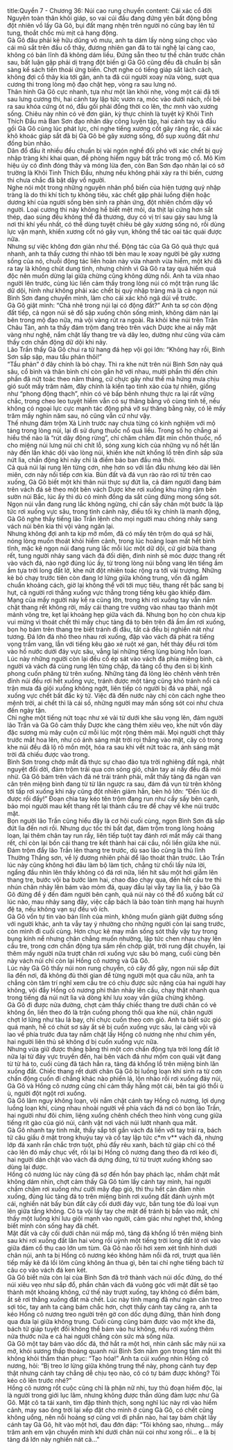 title:Quyển 7 - Chương 36: Núi cao rung chuyển
content:
Cái xác cổ đời Nguyên toàn thân khôi giáp, so vai cúi đầu đang đứng yên bất động bỗng đột nhiên vồ lấy Gà Gô, bụi đất mạng nhện trên người nó cũng bay lên tứ tung, thoắt chốc mù mịt cả hang động.<br>Gà Gô đâu phải kẻ hữu dũng vô mưu, anh ta dám lấy nòng súng chọc vào cái mũ sắt trên đầu cổ thây, đương nhiên gan đã to tài nghệ lại càng cao, không có bản lĩnh đã không dám liều. Đứng sẵn theo tư thế chân trước chân sau, bất luận gặp phải dị trạng đột biến gì Gà Gô cũng đều đã chuẩn bị sẵn sàng kế sách tiến thoái ứng biến. Chợt nghe có tiếng giáp sắt lách cách, không đợi cổ thây kia tới gần, anh ta đã cúi người xoay nửa vòng, sượt qua cương thi trong lòng mộ đạo chật hẹp, vòng ra sau lưng nó.<br>Thân hình Gà Gô cực nhanh, tựa như một làn khói nhẹ, vòng một cái đã tới sau lưng cương thi, hai cánh tay lập tức vươn ra, móc vào dưới nách, rồi bẻ ra sau khóa cứng ót nó, đầu gối phải đồng thời co lên, th*c m*nh vào xương sống. Chiêu này nhìn có vẻ đơn giản, kỳ thực chính là tuyệt kỹ Khôi Tinh Thích Đẩu mà Ban Sơn đạo nhân dày công luyện tập, hai cánh tay và đầu gối Gà Gô cùng lúc phát lực, chỉ nghe tiếng xương cốt gãy răng rắc, cái xác khô khoác giáp sắt đã bị Gà Gô bẻ gãy xương sống, đổ sụp xuống đất như đống bùn nhão.<br>Dân đổ đấu ít nhiều đều chuẩn bị vài ngón nghề đối phó với xác chết bị quỷ nhập tràng khi khai quan, đề phòng hiểm nguy bất trắc trong mộ cổ. Mô Kim hiệu úy có đinh đóng thây và móng lừa đen, còn Ban Sơn đạo nhân lại có sở trường là Khôi Tinh Thích Đẩu, nhưng nếu không phải xảy ra thi biến, cương thi chưa chắc đã bật dậy vồ người.<br>Nghe nói một trong những nguyên nhân phổ biến của hiện tượng quỷ nhập tràng là do thi khí tích tụ không tiêu, xác chết gặp phải luồng điện hoặc dương khí của người sống bèn sinh ra phản ứng, đột nhiên chồm dậy vồ người. Loại cương thi này không hề biết mệt mỏi, da thịt lại cứng hơn sắt thép, dao súng đều không thể đả thương, duy có vị trí sau gáy sau lưng là nơi thi khí yếu nhất, có thể dùng tuyệt chiêu bẻ gãy xương sống nó, rồi dùng lực vặn mạnh, khiến xương cốt nó gãy vụn, không thể tác oai tác quái được nữa.<br>Nhưng sự việc không đơn giản như thế. Động tác của Gà Gô quả thực quá nhanh, anh ta thấy cương thi nhào tới bèn mau lẹ xoay người bẻ gãy xương sống của nó, chuỗi động tác liên hoàn này vừa nhanh vừa hiểm, một khi đã ra tay là không chút dung tình, nhưng chính vì Gà Gô ra tay quá hiểm quá độc nên muốn dừng lại giữa chừng cũng không dừng nổi. Anh ta vừa nhao người lên trước, cùng lúc liền cảm thấy trong lòng núi có một trận rung lắc dữ dội, hình như không phải xác chết bị quỷ nhập tràng mà là cả ngọn núi Bình Sơn đang chuyển mình, làm cho cái xác khô ngã dúi về trước.<br>Gà Gô giật mình: “Chả nhẽ trong núi lại có động đất?” Anh ta sợ còn động đất tiếp, cả ngọn núi sẽ đổ sập xuống chôn sống mình, không dám nán lại bên trong mộ đạo nữa, mà vội vàng rút ra ngoài. Ra khỏi khe núi trên Trân Châu Tản, anh ta thấy đám trộm đang trèo trên vách Dược khe ai nấy mặt vàng như nghệ, nắm chặt lấy thang tre và dây leo, dường như cũng vừa cảm thấy cơn chấn động dữ dội khi nãy.<br>Lão Trần thấy Gà Gô chui ra từ hang đá hẹp vội gọi lớn: “Không hay rồi, Bình Sơn sắp sập, mau tẩu phản thôi!”<br>“Tẩu phản” ở đây chính là bỏ chạy. Thì ra khe nứt trên núi Bình Sơn này quá sâu, cổ bình và thân bình chỉ còn gắn hờ với nhau, mười phần thì đến chín phần đã nứt toác theo năm tháng, cứ chực gãy như thế mà hứng mưa chịu gió suốt mấy trăm năm, đây chính là kiến tạo tinh xảo của tự nhiên, giống như “phong động thạch”, nhìn có vẻ bấp bênh nhưng thực ra lại rất vững chắc, trong cheo leo tuyệt hiểm vẫn có sự thăng bằng vô cùng tinh tế, nếu không có ngoại lực cực mạnh tác động phá vỡ sự thăng bằng này, có lẽ mấy trăm mấy nghìn năm sau, nó cũng vẫn cứ như vậy.<br>Thế nhưng đám trộm Xả Linh trước nay chưa từng có kinh nghiệm với mộ táng trong lòng núi, lại đi sử dụng thuốc nổ quá liều. Trong số họ chẳng ai hiểu thế nào là “rút dây động rừng”, chỉ chăm chăm đặt mìn chôn thuốc, nổ cho miệng núi lưng núi chi chít lỗ, sóng xung kích của những vụ nổ hết lần này đến lần khác dội vào lòng núi, khiến khe nứt khổng lồ trên đỉnh sắp sửa nứt lìa, chấn động khi nãy chỉ là điềm báo ban đầu mà thôi.<br>Cả quả núi lại rung lên từng cơn, nhẹ hơn so với lần đầu nhưng kéo dài liên miên, cơn này nối tiếp cơn kia. Bùn đất và đá vụn rào rào rơi từ trên cao xuống, Gà Gô biết một khi thân núi thực sự đứt lìa, cả đám người đang bám trên vách đá sẽ theo một bên vách Dược khe rơi xuống khu rừng rậm bên sườn núi Bắc, lúc ấy thì dù có mình đồng da sắt cũng đừng mong sống sót. Ngọn núi vẫn đang rung lắc không ngừng, chỉ cần sẩy chân một bước là lập tức rơi xuống vực sâu, trong tình cảnh này, điều tối kỵ chính là manh động, Gà Gô nghe thấy tiếng lão Trần lệnh cho mọi người mau chóng nhảy sang vách núi bên kia thì vội vàng ngăn lại.<br>Nhưng không đợi anh ta kịp mở mồm, đã có mấy tên trộm do quá sợ hãi, nóng lòng muốn thoát khỏi hiểm cảnh, trong lúc hoảng loạn mất hết bình tĩnh, mặc kệ ngọn núi đang rung lắc mỗi lúc một dữ dội, cứ giơ bừa thang rết, tung người nhảy sang vách đá đối diện, đinh ninh sẽ móc được thang rết vào vách đá, nào ngờ đúng lúc ấy, từ trong lòng núi bỗng vang lên tiếng ầm ầm tựa trời long đất lở, khe nứt đột nhiên toác rộng ra tới vài trượng. Những kẻ bỏ chạy trước tiên còn đang lơ lửng giữa không trung, vốn đã ngắm chuẩn khoảng cách, giờ lại không thể với tới mục tiêu, thang rết bắc sang bị hụt, cả người rơi thẳng xuống vực thẳng trong tiếng kêu gào khiếp đảm.<br>Mạng của mấy người này kể ra cũng lớn, trong khi rơi xuống tay vẫn nắm chặt thang rết không rời, mấy cái thang tre vướng vào nhau tạo thành một mảnh võng tre, kẹt lại khoảng hẹp giữa vách đá. Nhưng bọn họ còn chưa kịp vui mừng vì thoát chết thì mấy chục tảng đá to bên trên đã ầm ầm rơi xuống, bọn họ bám trên thang tre biết tránh đi đâu, tất cả đều bị nghiền nát như tương. Đá lớn đá nhỏ theo nhau rơi xuống, đập vào vách đá phát ra tiếng vọng trầm vang, lẫn với tiếng kêu gào xé ruột xé gan, hết thảy đều rơi tõm vào hồ nước dưới đáy vực sâu, vẳng lại những tiếng lùng bùng hỗn loạn.<br>Lúc này những người còn lại đều cố ép sát vào vách đá phía miệng bình, cả người và vách đá cùng rung lên từng chập, đá tảng cổ thụ đen sì bị kình phong cuốn phăng từ trên xuống. Những tảng đá lỏng lẻo chênh vênh trên đỉnh núi đều rơi hết xuống vực, tránh được một tảng cũng khó tránh nổi cả trận mưa đá giội xuống không ngớt, liên tiếp có người bị đá va phải, ngã xuống vực chết bất đắc kỳ tử. Việc đã đến nước này chỉ còn cách nghe theo mệnh trời, ai chết thì là cái số, những người may mắn sống sót coi như chưa đến ngày tận.<br>Chỉ nghe một tiếng nứt toạc như xé vải từ dưới khe sâu vọng lên, đám người lão Trần và Gà Gô cảm thấy Dược khe càng thêm xiêu vẹo, khe nứt vốn dày đặc sương mù mây cuộn cứ mỗi lúc một rộng thêm mãi. Mọi người chợt thấy trước mắt hoa lên, như có ánh sáng mặt trời rọi thẳng vào mặt, cây cỏ trong khe núi đều đã lộ rõ mồn một, hóa ra sau khi vết nứt toác ra, ánh sáng mặt trời đã chiếu được vào trong.<br>Bình Sơn trong chớp mắt đã thực sự chao đảo tựa trời nghiêng đất ngả, nhật nguyệt đổi dời, đám trộm trải qua cơn sóng gió, chân tay ai nấy đều đã mỏi nhừ. Gà Gô bám trên vách đá né trái tránh phải, mắt thấy tảng đá ngàn vạn cân trên miệng bình đang từ từ lăn ngược ra sau, đám đá vụn từ trên không tới tấp rơi xuống khi nãy cũng đột nhiên giảm hẳn, bèn hô lớn: “Đến lúc đi được rồi đấy!” Đoạn chìa tay kéo tên trộm đang run như cầy sấy bên cạnh, bảo mọi người mau kết thang rết lại thành cầu tre để chạy về khe núi trước mặt.<br>Bọn người lão Trần cũng hiểu đây là cơ hội cuối cùng, ngọn Bình Sơn đã sắp đứt lìa đến nơi rồi. Nhưng dục tốc thì bất đạt, đám trộm trong lòng hoảng loạn, lại thêm chân tay run rẩy, liên tiếp tuột tay đánh rơi mất mấy cái thang rết, chỉ còn lại bốn cái thang tre kết thành hai cái cầu, nối liền giữa khe núi.<br>Đám trộm đẩy lão Trần lên thang tre trước, dù sao lão cũng là thủ lĩnh Thường Thắng sơn, về lý đương nhiên phải để lão thoát thân trước. Lão Trần lúc này cũng không hơi đâu làm bộ làm tịch, chẳng từ chối lấy nửa lời, ngẩng đầu nhìn lên thấy không có đá rơi nữa, liền hít sâu một hơi giẫm lên thang tre, bước vội ba bước làm hai, chao đảo chạy qua, đến hết cầu tre thì nhún chân nhảy lên bám vào mỏm đá, quay đầu lại vẫy tay lia lịa, ý bảo Gà Gô đừng để ý đến đám người bên cạnh, quả núi này có thể đổ xuống bất cứ lúc nào, mau nhảy sang đây, việc cấp bách là bảo toàn tính mạng hai huynh đệ ta, nếu không vạn sự đều vô ích.<br>Gà Gô vốn tự tin vào bản lĩnh của mình, không muốn giành giật đường sống với người khác, anh ta vẫy tay ý nhường cho những người còn lại sang trước, còn mình đi cuối cùng. Hơn chục kẻ may mắn sống sót thấy vậy tuy trong bụng kính nể nhưng chân chẳng muốn nhường, lập tức chen nhau chạy lên cầu tre, trong cơn chấn động tựa sấm rền chớp giật, trời rung đất chuyển, lại thêm mấy người nữa trượt chân rơi xuống vực sâu bỏ mạng, cuối cùng bên này vách núi chỉ còn lại Hồng cô nương và Gà Gô.<br>Lúc này Gà Gô thấy núi non rung chuyển, cỏ cây đổ gãy, ngọn núi sắp đứt lìa đến nơi, đã không đủ thời gian để từng người một qua cầu nữa, anh ta chẳng còn tâm trí nghĩ xem cầu tre có chịu được sức nặng của hai người hay không, vội đẩy Hồng cô nương phi thân nhảy lên cầu, chạy thật nhanh qua trong tiếng đá núi nứt lìa và dòng khí lưu xoay vần giữa chừng không.<br>Gà Gô đi được nửa đường, chợt cảm thấy chiếc thang tre dưới chân có vẻ không ổn, liền theo đó là trận cuồng phong thổi qua khe núi, chân người chợt lơ lửng như tàu lá bay, chỉ chực cuốn theo cơn gió. Anh ta biết sức gió quá mạnh, hễ có chút sơ sảy ắt sẽ bị cuốn xuống vực sâu, lại càng vội vã lao về phía trước đưa tay nắm chặt lấy Hồng cô nương nhẹ như chim yến, hai người liên thủ sẽ không d bị cuốn xuống vực nữa.<br>Nhưng vừa giữ được thăng bằng thì một cơn chấn động tựa trời long đất lở nữa lại từ đáy vực truyền đến, hai bên vách đá như mồm con quái vật đang từ từ há to, cuối cùng đã tách hẳn ra, tảng đá khổng lồ trên miệng bình lăn xuống đất. Chiếc thang rết dưới chân Gà Gô bị luồng loạn khí sinh ra từ cơn chấn động cuốn đi chẳng khác nào phiến lá, lộn nhào rồi rơi xuống đáy núi, Gà Gô và Hồng cô nương cũng chỉ cảm thấy hẫng một cái, bên tai gió thổi ù ù, người đột ngột rơi xuống.<br>Gà Gô lâm nguy không loạn, vội nắm chặt cánh tay Hồng cô nương, lợi dụng luồng loạn khí, cùng nhau nhoài người về phía vách đá nơi có bọn lão Trần, hai người như đôi chim, liệng xuống chênh chếch theo hình vòng cung giữa tiếng rít gào của gió núi, cảnh vật nơi vách núi lướt nhanh qua mắt.<br>Gà Gô nhanh tay tinh mắt, thấy sắp tới gần vách đá liền với tay trải ra, bách tử câu giấu ở mặt trong khuỷu tay và cổ tay lập tức c*m v** vách đá, nhưng lớp đá xanh rắn chắc trơn tuột, phủ đầy rêu xanh, bách tử giáp chỉ có thể cào lên đó mấy chục vết, rồi lại bị Hồng cô nương đang theo đà rơi kéo đi, hai người dán chặt vào vách đá dựng đứng, từ từ trượt xuống không sao dùng lại được.<br>Hồng cô nương lúc này cũng đã sợ đến hồn bay phách lạc, nhắm chặt mắt không dám nhìn, chợt cảm thấy Gà Gô túm lấy cánh tay mình, hai người chầm chậm rơi xuống như cưỡi mây đạp gió, thì thu hết cản đảm nhìn xuống, đúng lúc tảng đá to trên miệng bình rơi xuống đất đánh uỳnh một cái, nghiền nát bấy bùn đất cây cối dưới đáy vực, bắn tung tóe đủ loại vụn lên giữa tầng không. Cô ta vội lấy tay che mặt để tránh bị bắn vào mắt, chỉ thấy một luồng khí lưu giội mạnh vào người, cảm giác như nghẹt thở, không biết mình còn sống hay đã chết.<br>Mặt đất và cây cối dưới chân núi mấp mô, tảng đá khổng lồ trên miệng bình sau khi rơi xuống đất lăn hai vòng rồi uỳnh một tiếng trời long đất lở rơi vào giữa đám cổ thụ cao lớn um tùm. Gà Gô nào rỗi hơi xem xét tình hình dưới chân núi, anh ta bị Hồng cô nương kéo không hãm nổi đà rơi, trượt qua liên tiếp mấy kẽ đá lồi lõm cũng không ăn thua gì, bên tai chỉ nghe tiếng bách tử câu cọ vào vách đá ken két.<br>Gà Gô biết nửa còn lại của Bình Sơn đã trở thành vách núi dốc đứng, do thế núi xiêu vẹo như sắp đổ, phần chân vách đá vuông góc với mặt đất sẽ tạo thành một khoảng không, cứ thế này trượt xuống, tay không có điểm bám, ắt sẽ rơi thẳng xuống đất mà chết. Lúc này tính mạng đã như ngàn cân treo sợi tóc, tay anh ta càng bám chắc hơn, chợt thấy cánh tay căng ra, anh ta kéo Hồng cô nương treo người trên gờ con dốc dựng đứng, thân hình đong qua đưa lại giữa không trung. Cuối cùng cũng bám được vào một khe đá, bách tử giáp tuyệt đối không thể bám vào hư không, nếu rơi xuống thêm nửa thước nữa e cả hai người chẳng còn sức mà sống nữa.<br>Gà Gô một tay bám vào dốc đá, thở hắt ra một hơi, nhìn cảnh sắc mây núi xa mờ, khói sương thấp thoáng quanh núi Bình Sơn nằm gọn trong tầm mắt thì không khỏi thầm thán phục: “Tạo hóa!” Anh ta cúi xuống nhìn Hồng cô nương, hỏi: “Bị treo lơ lửng giữa không trung thế này, phong cảnh tuy đẹp thật nhưng cánh tay chẳng dễ chịu tẹo nào, cô có tự bám được không? Tôi kéo cô lên trước nhé?”<br>Hồng cô nương rốt cuộc cũng chỉ là phận nữ nhi, tuy thủ đoạn hiểm độc, lại là người trong giới lục lâm, nhưng không được thần dũng đảm lược như Gà Gô. Mặt cô ta tái xanh, tim đập thình thịch, song nghĩ lúc này rơi vào hiểm cảnh, may sao ông trời lại xếp đặt cho mình ở cùng Gà Gô, có chết cũng không uổng, nên nỗi hoảng sợ cũng vơi đi phần nào, hai tay bám chặt lấy cánh tay Gà Gô, hít vào một hơi, đau đớn đáp: “Tôi không sao, nhưng... mấy trăm anh em vận chuyển minh khí dưới chân núi coi như xong rồi... e là bị tảng đá lớn này nghiền nát cả...”